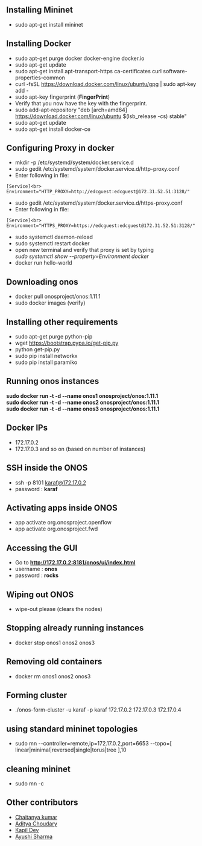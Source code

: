 ## Installing Mininet
* sudo apt-get install mininet

## Installing Docker
* sudo apt-get purge docker docker-engine docker.io
* sudo apt-get update
* sudo apt-get install apt-transport-https ca-certificates curl software-properties-common
* curl -fsSL https://download.docker.com/linux/ubuntu/gpg | sudo apt-key add -
* sudo apt-key fingerprint (**FingerPrint**)
* Verify that you now have the key with the fingerprint.
* sudo add-apt-repository "deb [arch=amd64] https://download.docker.com/linux/ubuntu $(lsb_release -cs) stable"
* sudo apt-get update
* sudo apt-get install docker-ce

## Configuring Proxy in docker
* mkdir -p /etc/systemd/system/docker.service.d
* sudo gedit /etc/systemd/system/docker.service.d/http-proxy.conf
* Enter following in file:<br>
```
[Service]<br>
Environment="HTTP_PROXY=http://edcguest:edcguest@172.31.52.51:3128/"
```
* sudo gedit /etc/systemd/system/docker.service.d/https-proxy.conf
* Enter following in file:<br>
```
[Service]<br>
Environment="HTTPS_PROXY=https://edcguest:edcguest@172.31.52.51:3128/"
```
* sudo systemctl daemon-reload
* sudo systemctl restart docker
* open new terminal and verify that proxy is set by typing <br> *sudo systemctl show --property=Environment docker*
* docker run hello-world
## Downloading onos
* docker pull onosproject/onos:1.11.1
* sudo docker images (verify)
## Installing other requirements
* sudo apt-get purge python-pip
* wget https://bootstrap.pypa.io/get-pip.py
* python get-pip.py
* sudo pip install networkx
* sudo pip install paramiko

## Running onos instances
**sudo docker run -t -d --name onos1 onosproject/onos:1.11.1**<br>
 **sudo docker run -t -d --name onos2 onosproject/onos:1.11.1**<br>
**sudo docker run -t -d --name onos3 onosproject/onos:1.11.1**<br>
## Docker IPs
* 172.17.0.2
* 172.17.0.3 and so on (based on number of instances)
## SSH inside the ONOS
* ssh -p 8101 karaf@172.17.0.2
* password : **karaf**
## Activating apps inside ONOS
* app activate org.onosproject.openflow
* app activate org.onosproject.fwd
## Accessing the GUI 
* Go to **http://172.17.0.2:8181/onos/ui/index.html**
* username : **onos**
* password : **rocks**
## Wiping out ONOS
* wipe-out please (clears the nodes)
## Stopping already running instances
* docker stop onos1 onos2 onos3
## Removing old containers
* docker rm onos1 onos2 onos3
## Forming cluster
* ./onos-form-cluster -u karaf -p karaf 172.17.0.2 172.17.0.3 172.17.0.4
## using standard mininet topologies
* sudo mn --controller=remote,ip=172.17.0.2,port=6653 --topo=[ linear|minimal|reversed|single|torus|tree ],10 
## cleaning mininet
* sudo mn -c

## Other contributors
* [Chaitanya kumar](https://github.com/Jackson2398)
* [Aditya Choudary](http://github.com/adityachd123)
* [Kapil Dev](https://www.google.com)
* [Ayushi Sharma](https://www.google.com)
